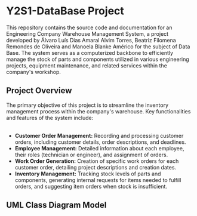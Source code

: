 # Y2S1-DataBase Project

This repository contains the source code and documentation for an Engineering Company Warehouse Management System, a project developed by Álvaro Luís Dias Amaral Alvim Torres, Beatriz Filomena Remondes de Oliveira and 
Manoela Blanke Américo for the subject of Data Base. The system serves as a computerized backbone to efficiently manage the stock of parts and components utilized in various engineering projects, equipment maintenance, and related services within the company's workshop.

<h2>Project Overview</h2>
The primary objective of this project is to streamline the inventory management process within the company's warehouse. Key functionalities and features of the system include: 
<br>
<br>
  <ul>
    <li><strong>Customer Order Management:</strong> Recording and processing customer orders, including customer details, order descriptions, and deadlines.</li>
    <li><strong>Employee Management:</strong> Detailed information about each employee, their roles (technician or engineer), and assignment of orders.</li>
    <li><strong>Work Order Generation:</strong> Creation of specific work orders for each customer order, detailing project descriptions and creation dates.</li>
    <li><strong>Inventory Management:</strong> Tracking stock levels of parts and components, generating internal requests for items needed to fulfill orders, and suggesting item orders when stock is insufficient.</li>
</ul>
<h2>UML Class Diagram Model</h2>

